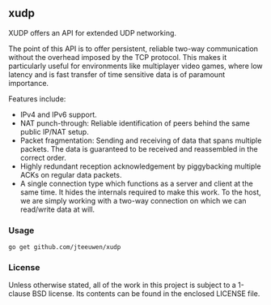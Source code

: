 ## xudp

XUDP offers an API for extended UDP networking.

The point of this API is to offer persistent, reliable two-way communication
without the overhead imposed by the TCP protocol. This makes it particularly
useful for environments like multiplayer video games, where low latency and is
fast transfer of time sensitive data is of paramount importance.

Features include:

* IPv4 and IPv6 support.
* NAT punch-through: Reliable identification of peers behind the same
  public IP/NAT setup.
* Packet fragmentation: Sending and receiving of data that spans
  multiple packets. The data is guaranteed to be received and reassembled
  in the correct order.
* Highly redundant reception acknowledgement by piggybacking multiple
  ACKs on regular data packets.
* A single connection type which functions as a server and client at
  the same time. It hides the internals required to make this work.
  To the host, we are simply working with a two-way connection on which
  we can read/write data at will. 


### Usage

    go get github.com/jteeuwen/xudp


### License

Unless otherwise stated, all of the work in this project is subject to a
1-clause BSD license. Its contents can be found in the enclosed LICENSE file.

